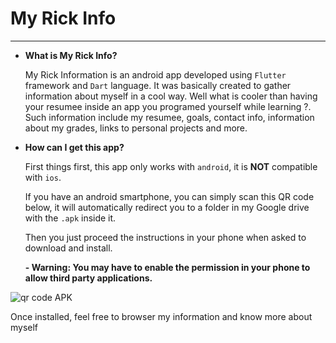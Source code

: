 # My Rick Info

---

- **What is My Rick Info?**

  My Rick Information is an android app developed using `Flutter` framework and `Dart` language. It was basically created to gather information about myself in a cool way. Well what is cooler than having your resumee inside an app you programed yourself while learning ?.
  Such information include my resumee, goals, contact info, information about my grades, links to personal projects and more.


- **How can I get this app?**

  First things first, this app only works with `android`, it is **NOT** compatible with `ios`.
  
  If you have an android smartphone, you can simply scan this QR code below, it will automatically redirect you to a folder in my Google drive with the `.apk` inside it.
  
  Then you just proceed the instructions in your phone when asked to download and install.
  
  **- Warning: You may have to enable the permission in your phone to allow third party applications.**
  
![qr code APK](https://user-images.githubusercontent.com/68413884/96203470-57c44d80-0f38-11eb-888c-b9a350b46388.png)

  Once installed, feel free to browser my information and know more about myself

